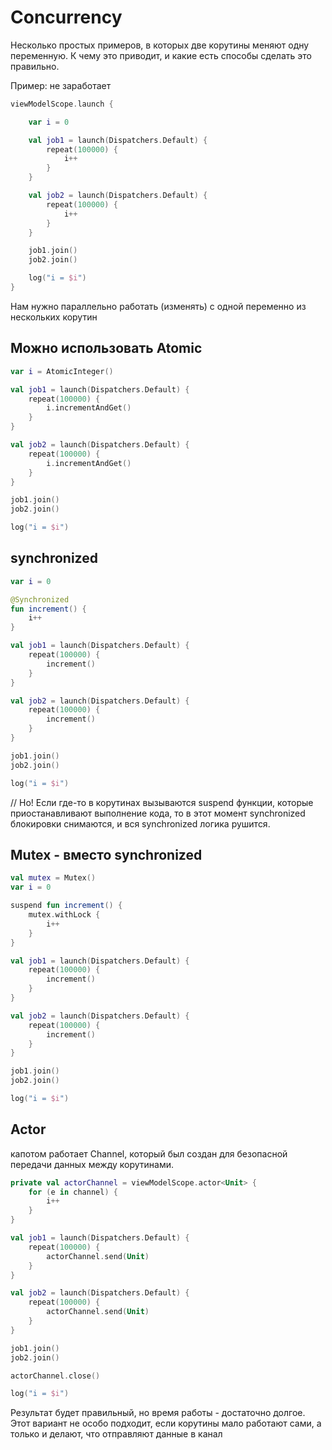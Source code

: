 # Concurrency

Несколько простых примеров, в которых две корутины меняют одну переменную. К чему это приводит, и
какие есть способы сделать это правильно.

Пример: не заработает

```kotlin
viewModelScope.launch {

    var i = 0

    val job1 = launch(Dispatchers.Default) {
        repeat(100000) {
            i++
        }
    }

    val job2 = launch(Dispatchers.Default) {
        repeat(100000) {
            i++
        }
    }

    job1.join()
    job2.join()

    log("i = $i")
}
```

Нам нужно параллельно работать (изменять) с одной переменно из нескольких корутин

## Можно использовать Atomic

```kotlin
var i = AtomicInteger()

val job1 = launch(Dispatchers.Default) {
    repeat(100000) {
        i.incrementAndGet()
    }
}

val job2 = launch(Dispatchers.Default) {
    repeat(100000) {
        i.incrementAndGet()
    }
}

job1.join()
job2.join()

log("i = $i")
```

## synchronized

```kotlin
var i = 0

@Synchronized
fun increment() {
    i++
}

val job1 = launch(Dispatchers.Default) {
    repeat(100000) {
        increment()
    }
}

val job2 = launch(Dispatchers.Default) {
    repeat(100000) {
        increment()
    }
}

job1.join()
job2.join()

log("i = $i")
```

// Но! Если где-то в корутинах вызываются suspend функции, которые приостанавливают выполнение кода,
то в этот момент synchronized блокировки снимаются, и вся synchronized логика рушится.

## Mutex - вместо synchronized

```kotlin
val mutex = Mutex()
var i = 0

suspend fun increment() {
    mutex.withLock {
        i++
    }
}

val job1 = launch(Dispatchers.Default) {
    repeat(100000) {
        increment()
    }
}

val job2 = launch(Dispatchers.Default) {
    repeat(100000) {
        increment()
    }
}

job1.join()
job2.join()

log("i = $i")
```

## Actor

капотом работает Channel, который был создан для безопасной передачи данных между корутинами.

```kotlin
private val actorChannel = viewModelScope.actor<Unit> {
    for (e in channel) {
        i++
    }
}

val job1 = launch(Dispatchers.Default) {
    repeat(100000) {
        actorChannel.send(Unit)
    }
}

val job2 = launch(Dispatchers.Default) {
    repeat(100000) {
        actorChannel.send(Unit)
    }
}

job1.join()
job2.join()

actorChannel.close()

log("i = $i")
```

Результат будет правильный, но время работы - достаточно долгое. Этот вариант не особо подходит,
если корутины мало работают сами, а только и делают, что отправляют данные в канал